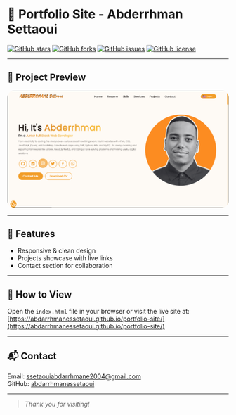 # 🎨 Portfolio Site - Abderrhman Settaoui

[![GitHub stars](https://img.shields.io/github/stars/abdarrhmanessetaoui/portfolio-site?style=for-the-badge&logo=github)](https://github.com/abdarrhmanessetaoui/portfolio-site/stargazers)
[![GitHub forks](https://img.shields.io/github/forks/abdarrhmanessetaoui/portfolio-site?style=for-the-badge)](https://github.com/abdarrhmanessetaoui/portfolio-site/network)
[![GitHub issues](https://img.shields.io/github/issues/abdarrhmanessetaoui/portfolio-site?style=for-the-badge)](https://github.com/abdarrhmanessetaoui/portfolio-site/issues)
[![GitHub license](https://img.shields.io/github/license/abdarrhmanessetaoui/portfolio-site?style=for-the-badge)](https://github.com/abdarrhmanessetaoui/portfolio-site/blob/main/LICENSE)

---

## 🌟 Project Preview

<p align="center">
  <img src="./preview.png" alt="Project Preview" width="600" style="border-radius: 15px;"/>
</p>

---

## 🚀 Features

- Responsive & clean design  
- Projects showcase with live links  
- Contact section for collaboration  

---

## 📂 How to View

Open the `index.html` file in your browser or visit the live site at:  
[https://abdarrhmanessetaoui.github.io/portfolio-site/](https://abdarrhmanessetaoui.github.io/portfolio-site/)

---

## 📬 Contact

Email: ssetaouiabdarrhmane2004@gmail.com  
GitHub: [abdarrhmanessetaoui](https://github.com/abdarrhmanessetaoui)

---

> _Thank you for visiting!_

